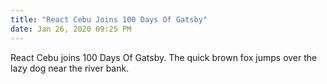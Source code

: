 ```yaml
---
title: "React Cebu Joins 100 Days Of Gatsby"
date: Jan 26, 2020 09:25 PM
---
```


React Cebu joins 100 Days Of Gatsby. The quick brown fox jumps over the lazy dog near the river bank.
